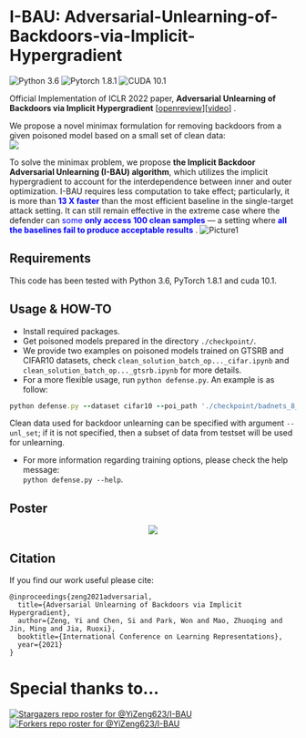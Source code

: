 # I-BAU: Adversarial-Unlearning-of-Backdoors-via-Implicit-Hypergradient
![Python 3.6](https://img.shields.io/badge/python-3.6-DodgerBlue.svg?style=plastic)
![Pytorch 1.8.1](https://img.shields.io/badge/pytorch-1.8.1-DodgerBlue.svg?style=plastic)
![CUDA 10.1](https://img.shields.io/badge/cuda-10.1-DodgerBlue.svg?style=plastic)

Official Implementation of ICLR 2022 paper, **Adversarial Unlearning of Backdoors via Implicit Hypergradient** \[[openreview](https://openreview.net/forum?id=MeeQkFYVbzW)\]\[[video](https://www.youtube.com/watch?v=j8BwMYJtPdg&t=2s)\] . <br>

We propose a novel minimax formulation for removing backdoors from a given poisoned model based on a small set of clean data: <br>
<img src="https://latex.codecogs.com/svg.image?\theta^{*}=\underset{\theta}{\arg&space;\min&space;}&space;\max&space;_{\|\delta\|&space;\leq&space;C_{\delta}}&space;H(\delta,&space;\theta):=\frac{1}{n}&space;\sum_{i=1}^{n}&space;L\left(f_{\theta}\left(x_{i}&plus;\delta\right),&space;y_{i}\right)&space;"> <br>

To solve the minimax problem, we propose **the Implicit Backdoor Adversarial Unlearning (I-BAU) algorithm**, which utilizes the implicit hypergradient to account for the interdependence between inner and outer optimization. I-BAU requires less computation to take effect; particularly, it is more than <span style="color:blue"> **13 X faster** </span> than the most efficient baseline in the single-target attack setting. It can still remain effective in the extreme case where the defender can <span style="color:blue">some **only access 100 clean samples** </span> — a setting where <span style="color:blue"> **all the baselines fail to produce acceptable results** </span>.
![Picture1](https://user-images.githubusercontent.com/64983135/164996598-10da3582-791a-4ad5-8471-f7a45c12be19.png)

## Requirements
This code has been tested with Python 3.6, PyTorch 1.8.1 and cuda 10.1. 

## Usage & HOW-TO
* Install required packages.
* Get poisoned models prepared in the directory `./checkpoint/`. <br>
* We provide two examples on poisoned models trained on GTSRB and CIFAR10 datasets, check `clean_solution_batch_op..._cifar.ipynb` and `clean_solution_batch_op..._gtsrb.ipynb` for more details.
* For a more flexible usage, run `python defense.py`. An example is as follow:
```ruby
python defense.py --dataset cifar10 --poi_path './checkpoint/badnets_8_02_ckpt.pth'  --optim Adam --lr 0.001 --n_rounds 3 --K 5
```
Clean data used for backdoor unlearning can be specified with argument `--unl_set`; if it is not specified, then a subset of data from testset will be used for unlearning. <br>
* For more information regarding training options, please check the help message: <br>
`python defense.py --help`. <br>

## Poster
<center><img src="http://www.yi-zeng.com/wp-content/uploads/2022/04/ICLR-Poster.png"></center>

## Citation
If you find our work useful please cite:
```
@inproceedings{zeng2021adversarial,
  title={Adversarial Unlearning of Backdoors via Implicit Hypergradient},
  author={Zeng, Yi and Chen, Si and Park, Won and Mao, Zhuoqing and Jin, Ming and Jia, Ruoxi},
  booktitle={International Conference on Learning Representations},
  year={2021}
}
```

# Special thanks to...
[![Stargazers repo roster for @YiZeng623/I-BAU](https://reporoster.com/stars/YiZeng623/I-BAU)](https://github.com/YiZeng623/I-BAU/stargazers)
[![Forkers repo roster for @YiZeng623/I-BAU](https://reporoster.com/forks/YiZeng623/I-BAU)](https://github.com/YiZeng623/I-BAU/network/members)
